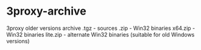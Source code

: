 # 3proxy-archive
3proxy older versions archive
.tgz - sources
.zip - Win32 binaries
x64.zip - Win32 binaries
lite.zip - alternate Win32 binaries (suitable for old Windows versions)

